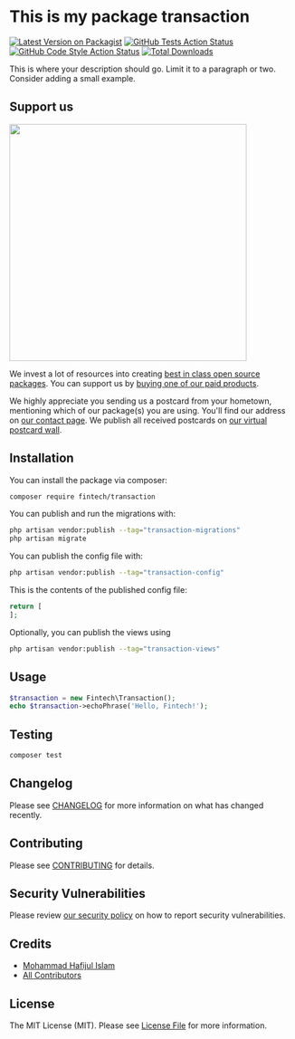 # This is my package transaction

[![Latest Version on Packagist](https://img.shields.io/packagist/v/fintech/transaction.svg?style=flat-square)](https://packagist.org/packages/fintech/transaction)
[![GitHub Tests Action Status](https://img.shields.io/github/actions/workflow/status/fintech/transaction/run-tests.yml?branch=main&label=tests&style=flat-square)](https://github.com/fintech/transaction/actions?query=workflow%3Arun-tests+branch%3Amain)
[![GitHub Code Style Action Status](https://img.shields.io/github/actions/workflow/status/fintech/transaction/fix-php-code-style-issues.yml?branch=main&label=code%20style&style=flat-square)](https://github.com/fintech/transaction/actions?query=workflow%3A"Fix+PHP+code+style+issues"+branch%3Amain)
[![Total Downloads](https://img.shields.io/packagist/dt/fintech/transaction.svg?style=flat-square)](https://packagist.org/packages/fintech/transaction)

This is where your description should go. Limit it to a paragraph or two. Consider adding a small example.

## Support us

[<img src="https://github-ads.s3.eu-central-1.amazonaws.com/transaction.jpg?t=1" width="419px" />](https://spatie.be/github-ad-click/transaction)

We invest a lot of resources into creating [best in class open source packages](https://spatie.be/open-source). You can support us by [buying one of our paid products](https://spatie.be/open-source/support-us).

We highly appreciate you sending us a postcard from your hometown, mentioning which of our package(s) you are using. You'll find our address on [our contact page](https://spatie.be/about-us). We publish all received postcards on [our virtual postcard wall](https://spatie.be/open-source/postcards).

## Installation

You can install the package via composer:

```bash
composer require fintech/transaction
```

You can publish and run the migrations with:

```bash
php artisan vendor:publish --tag="transaction-migrations"
php artisan migrate
```

You can publish the config file with:

```bash
php artisan vendor:publish --tag="transaction-config"
```

This is the contents of the published config file:

```php
return [
];
```

Optionally, you can publish the views using

```bash
php artisan vendor:publish --tag="transaction-views"
```

## Usage

```php
$transaction = new Fintech\Transaction();
echo $transaction->echoPhrase('Hello, Fintech!');
```

## Testing

```bash
composer test
```

## Changelog

Please see [CHANGELOG](CHANGELOG.md) for more information on what has changed recently.

## Contributing

Please see [CONTRIBUTING](CONTRIBUTING.md) for details.

## Security Vulnerabilities

Please review [our security policy](../../security/policy) on how to report security vulnerabilities.

## Credits

- [Mohammad Hafijul Islam](https://github.com/hafijul233)
- [All Contributors](../../contributors)

## License

The MIT License (MIT). Please see [License File](LICENSE.md) for more information.
